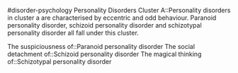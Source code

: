 #disorder-psychology 
Personality Disorders Cluster A::Personality disorders in cluster a are characterised by eccentric and odd behaviour. Paranoid personality disorder, schizoid personality disorder and schizotypal personality disorder all fall under this cluster.

The suspiciousness of::Paranoid personality disorder
The social detachment of::Schizoid personality disorder
The magical thinking of::Schizotypal personality disorder